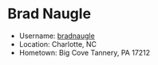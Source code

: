 # Brad Naugle

* Username: [bradnaugle](https://github.com/bradnaugle)
* Location: Charlotte, NC
* Hometown: Big Cove Tannery, PA 17212